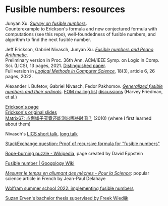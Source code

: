 # Fusible numbers: resources

Junyan Xu. [*Survey on fusible numbers*](https://arxiv.org/abs/1202.5614).\
Counterexample to Erickson's formula and new conjectured formula with computations (see this repo), well-foundedness of fusible numbers, and algorithm to find the next fusible number.

Jeff Erickson, Gabriel Nivasch, Junyan Xu. [*Fusible numbers and Peano Arithmetic*](https://arxiv.org/abs/2003.14342).\
Preliminary version in Proc. 36th Ann. ACM/IEEE Symp. on Logic in Comp. Sci. (LICS), 13 pages, 2021. [Distinguished paper](https://easyconferences.eu/lics2021/best-papers).\
Full version in [*Logical Methods in Computer Science*](https://lmcs.episciences.org/9850), 18(3), article 6, 26 pages, 2022. 

Alexander I. Bufetov, Gabriel Nivasch, Fedor Pakhomov. [*Generalized fusible numbers and their ordinals*](https://arxiv.org/abs/2205.11017).
[FOM mailing list](https://cs.nyu.edu/pipermail/fom/2020-June/022210.html) [discussions](https://cs.nyu.edu/pipermail/fom/2020-June/022216.html) (Harvey Friedman, et al.)

[Erickson's page](http://jeffe.cs.illinois.edu/pubs/fusible.html)\
[Erickson's original slides](https://www.mathpuzzle.com/fusible.pdf)\
[Matrix67: 点燃绳子究竟还能测出哪些时间？](http://www.matrix67.com/blog/archives/4009) (2010) (where I first learned about them)

Nivasch's [LICS short talk](https://www.youtube.com/watch?v=KXMB1vCv7Hc), [long talk](https://www.youtube.com/watch?v=FjMNjMCmjP4)

[StackExchange question: Proof of recursive formula for "fusible numbers"](https://math.stackexchange.com/questions/40404/proof-of-recursive-formula-for-fusible-numbers)

[Rope-burning puzzle - Wikipedia](https://en.wikipedia.org/wiki/Rope-burning_puzzle), page created by David Eppstein

[Fusible number | Googology Wiki](https://googology.fandom.com/wiki/Fusible_number)

[*Mesurer le temps en allumant des mèches - Pour la Science*](https://www.pourlascience.fr/sr/logique-calcul/mesurer-le-temps-en-allumant-des-meches-22274.php): popular science article in French by Jean-Paul Delahaye

[Wolfram summer school 2022: implementing fusible numbers](https://community.wolfram.com/groups/-/m/t/2574875)

[Suzan Erven's bachelor thesis supervised by Freek Wiedijk](https://www.cs.ru.nl/bachelors-theses/2021/Suzan_Erven___4534999___Fusible_Numbers_and_the_Provability_of_Computability.pdf)

